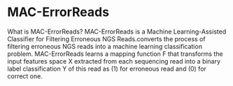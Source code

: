 # MAC-ErrorReads
What is MAC-ErrorReads?
MAC-ErrorReads is a Machine Learning-Assisted Classifier for Filtering Erroneous NGS Reads.converts the process of filtering erroneous NGS reads into a machine learning classification problem. MAC-ErrorReads learns a mapping function F that transforms the input features space X extracted from each sequencing read into a binary label classification Y of this read as (1) for erroneous read and (0) for correct one.
